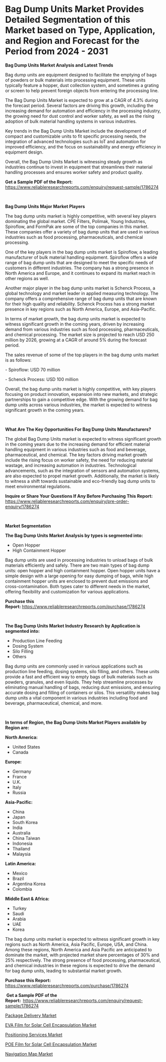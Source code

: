 <p><h1>Bag Dump Units Market Provides Detailed Segmentation of this Market based on Type, Application, and Region and Forecast for the Period from 2024 - 2031</h1></p><p><strong>Bag Dump Units Market Analysis and Latest Trends</strong></p>
<p><p>Bag dump units are equipment designed to facilitate the emptying of bags of powders or bulk materials into processing equipment. These units typically feature a hopper, dust collection system, and sometimes a grating or screen to help prevent foreign objects from entering the processing line.</p><p>The Bag Dump Units Market is expected to grow at a CAGR of 4.3% during the forecast period. Several factors are driving this growth, including the increasing demand for automation and efficiency in the processing industry, the growing need for dust control and worker safety, as well as the rising adoption of bulk material handling systems in various industries.</p><p>Key trends in the Bag Dump Units Market include the development of compact and customizable units to fit specific processing needs, the integration of advanced technologies such as IoT and automation for improved efficiency, and the focus on sustainability and energy efficiency in equipment design.</p><p>Overall, the Bag Dump Units Market is witnessing steady growth as industries continue to invest in equipment that streamlines their material handling processes and ensures worker safety and product quality.</p></p>
<p><strong>Get a Sample PDF of the Report:&nbsp;</strong> <a href="https://www.reliableresearchreports.com/enquiry/request-sample/1786274">https://www.reliableresearchreports.com/enquiry/request-sample/1786274</a></p>
<p>&nbsp;</p>
<p><strong>Bag Dump Units Major Market Players</strong></p>
<p><p>The bag dump units market is highly competitive, with several key players dominating the global market. CPE Filters, Polimak, Young Industries, Spiroflow, and FormPak are some of the top companies in this market. These companies offer a variety of bag dump units that are used in various industries such as food processing, pharmaceuticals, and chemical processing.</p><p>One of the key players in the bag dump units market is Spiroflow, a leading manufacturer of bulk material handling equipment. Spiroflow offers a wide range of bag dump units that are designed to meet the specific needs of customers in different industries. The company has a strong presence in North America and Europe, and it continues to expand its market reach in other regions as well.</p><p>Another major player in the bag dump units market is Schenck Process, a global technology and market leader in applied measuring technology. The company offers a comprehensive range of bag dump units that are known for their high quality and reliability. Schenck Process has a strong market presence in key regions such as North America, Europe, and Asia-Pacific.</p><p>In terms of market growth, the bag dump units market is expected to witness significant growth in the coming years, driven by increasing demand from various industries such as food processing, pharmaceuticals, and chemical processing. The market size is projected to reach USD 250 million by 2026, growing at a CAGR of around 5% during the forecast period.</p><p>The sales revenue of some of the top players in the bag dump units market is as follows:</p><p>- Spiroflow: USD 70 million</p><p>- Schenck Process: USD 100 million</p><p>Overall, the bag dump units market is highly competitive, with key players focusing on product innovation, expansion into new markets, and strategic partnerships to gain a competitive edge. With the growing demand for bag dump units across various industries, the market is expected to witness significant growth in the coming years.</p></p>
<p>&nbsp;</p>
<p><strong>What Are The Key Opportunities For Bag Dump Units Manufacturers?</strong></p>
<p><p>The global Bag Dump Units market is expected to witness significant growth in the coming years due to the increasing demand for efficient material handling equipment in various industries such as food and beverage, pharmaceutical, and chemical. The key factors driving market growth include the rising focus on worker safety, the need for reducing material wastage, and increasing automation in industries. Technological advancements, such as the integration of sensors and automation systems, are also expected to propel market growth. Additionally, the market is likely to witness a shift towards sustainable and eco-friendly bag dump units to meet environmental regulations.</p></p>
<p><strong>Inquire or Share Your Questions If Any Before Purchasing This Report:</strong> <a href="https://www.reliableresearchreports.com/enquiry/pre-order-enquiry/1786274">https://www.reliableresearchreports.com/enquiry/pre-order-enquiry/1786274</a></p>
<p>&nbsp;</p>
<p><strong>Market Segmentation</strong></p>
<p><strong>The Bag Dump Units Market Analysis by types is segmented into:</strong></p>
<p><ul><li>Open Hopper</li><li>High Containment Hopper</li></ul></p>
<p><p>Bag dump units are used in processing industries to unload bags of bulk materials efficiently and safely. There are two main types of bag dump units: open hopper and high containment hopper. Open hopper units have a simple design with a large opening for easy dumping of bags, while high containment hopper units are enclosed to prevent dust emissions and cross-contamination. Both types cater to different needs in the market, offering flexibility and customization for various applications.</p></p>
<p><strong>Purchase this Report:&nbsp;</strong><a href="https://www.reliableresearchreports.com/purchase/1786274">https://www.reliableresearchreports.com/purchase/1786274</a></p>
<p>&nbsp;</p>
<p><strong>The Bag Dump Units Market Industry Research by Application is segmented into:</strong></p>
<p><ul><li>Production Line Feeding</li><li>Dosing System</li><li>Silo Filling</li><li>Others</li></ul></p>
<p><p>Bag dump units are commonly used in various applications such as production line feeding, dosing systems, silo filling, and others. These units provide a fast and efficient way to empty bags of bulk materials such as powders, granules, and even liquids. They help streamline processes by eliminating manual handling of bags, reducing dust emissions, and ensuring accurate dosing and filling of containers or silos. This versatility makes bag dump units a vital component in various industries including food and beverage, pharmaceutical, chemical, and more.</p></p>
<p>&nbsp;</p>
<p><strong>In terms of Region, the Bag Dump Units Market Players available by Region are:</strong></p>
<p>
    <p> <strong> North America: </strong>
        <ul>
            <li>United States</li>
            <li>Canada</li>
        </ul>
        </p> 
    <p> <strong> Europe: </strong>
        <ul>
            <li>Germany</li>
            <li>France</li>
            <li>U.K.</li>
            <li>Italy</li>
            <li>Russia</li>
        </ul>
        </p> 
    <p> <strong> Asia-Pacific: </strong>
        <ul>
            <li>China</li>
            <li>Japan</li>
            <li>South Korea</li>
            <li>India</li>
            <li>Australia</li>
            <li>China Taiwan</li>
            <li>Indonesia</li>
            <li>Thailand</li>
            <li>Malaysia</li>
        </ul>
        </p> 
    <p> <strong> Latin America: </strong>
        <ul>
            <li>Mexico</li>
            <li>Brazil</li>
            <li>Argentina Korea</li>
            <li>Colombia</li>
        </ul>
        </p> 
    <p> <strong> Middle East & Africa: </strong>
        <ul>
            <li>Turkey</li>
            <li>Saudi</li>
            <li>Arabia</li>
            <li>UAE</li>
            <li>Korea</li>
        </ul>
    </p>
    </p>
<p><p>The bag dump units market is expected to witness significant growth in key regions such as North America, Asia Pacific, Europe, USA, and China. Among these regions, North America and Asia Pacific are anticipated to dominate the market, with projected market share percentages of 30% and 25% respectively. The strong presence of food processing, pharmaceutical, and chemical industries in these regions is expected to drive the demand for bag dump units, leading to substantial market growth.</p></p>
<p><strong>Purchase this Report: </strong><a href="https://www.reliableresearchreports.com/purchase/1786274">https://www.reliableresearchreports.com/purchase/1786274</a></p>
<p>&nbsp;<strong>Get a Sample PDF of the Report:&nbsp;&nbsp;</strong><a href="https://www.reliableresearchreports.com/enquiry/request-sample/1786274">https://www.reliableresearchreports.com/enquiry/request-sample/1786274</a></p>
<p><strong></strong></p>
<p><p><a href="https://medium.com/@deniseharvey70/package-delivery-market-report-reveals-the-latest-trends-and-growth-opportunities-of-this-market-49d4c5fa4704">Package Delivery Market</a></p><p><a href="https://github.com/biheemgalvinlouises6hokrh3h/Market-Research-Report-List-1/blob/main/eva-film-for-solar-cell-encapsulation-market.md">EVA Film for Solar Cell Encapsulation Market</a></p><p><a href="https://medium.com/@deniseharvey70/positioning-services-market-share-evolution-and-market-growth-trends-2024-2031-1cf7adab372e">Positioning Services Market</a></p><p><a href="https://github.com/mabutironaldo/Market-Research-Report-List-3/blob/main/poe-film-for-solar-cell-encapsulation-market.md">POE Film for Solar Cell Encapsulation Market</a></p><p><a href="https://medium.com/@anamariaagolli86/navigation-map-market-trends-forecast-and-competitive-analysis-to-2031-01b66b4951e8">Navigation Map Market</a></p></p>